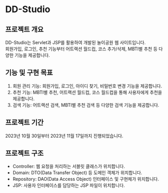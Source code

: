 # DD-Studio

## 프로젝트 개요
DD-Studio는 Servlet과 JSP를 활용하여 개발된 놀이공원 웹 사이트입니다.<br>
회원가입, 로그인, 추천 기능부터 어트랙션 월드컵, 코스 추가/삭제, MBTI별 추천 등 다양한 기능을 제공합니다.

## 기능 및 구현 목표
1. 회원 관리 기능: 회원가입, 로그인, 아이디 찾기, 비밀번호 변경 기능을 제공합니다.
2. 추천 기능: MBTI별 추천, 어트랙션 월드컵, 코스 월드컵을 통해 사용자에게 추천을 제공합니다.
3. 검색 기능: 어트랙션 검색, MBTI별 추천 검색 등 다양한 검색 기능을 제공합니다.

## 프로젝트 기간
2023년 10월 30일부터 2023년 11월 17일까지 진행되었습니다.

## 프로젝트 구조
- Controller: 웹 요청을 처리하는 서블릿 클래스가 위치합니다.
- Domain: DTO(Data Transfer Object) 등 도메인 객체가 위치합니다.
- Repository: DAO(Data Access Object) 인터페이스 및 구현체가 위치합니다.
- JSP: 사용자 인터페이스를 담당하는 JSP 파일이 위치합니다.
